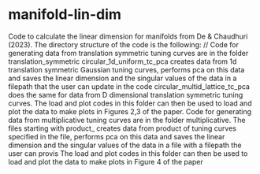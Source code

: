# manifold-lin-dim
Code to calculate the linear dimension for manifolds from De &amp; Chaudhuri (2023).
The directory structure of the code is the following:  //
Code for generating data from translation symmetric tuning curves are in the folder translation_symmetric
circular_1d_uniform_tc_pca creates data from 1d translation symmetric Gaussian tuning curves, performs pca on this data and saves the linear dimension and the singular values of the data in a filepath that the user can update in the code
circular_multid_lattice_tc_pca does the same for data from D dimensional translation symmetric tuning curves.
The load and plot codes in this folder can then be used to load and plot the data to make plots in Figures 2,3 of the paper.
Code for generating data from multiplicative tuning curves are in the folder multiplicative.
The files starting with product_ creates data from product of tuning curves specified in the file, performs pca on this data and saves the linear dimension and the singular values of the data in a file with a filepath the user can provis
The load and plot codes in this folder can then be used to load and plot the data to make plots in Figure 4 of the paper
